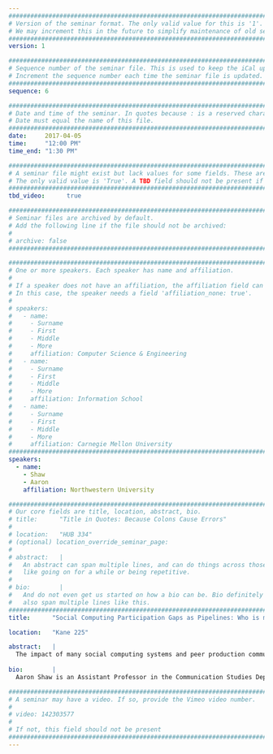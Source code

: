 ```yaml
---
################################################################################
# Version of the seminar format. The only valid value for this is '1'. 
# We may increment this in the future to simplify maintenance of old seminars.
################################################################################
version: 1

################################################################################
# Sequence number of the seminar file. This is used to keep the iCal up to date.
# Increment the sequence number each time the seminar file is updated.
################################################################################
sequence: 6

################################################################################
# Date and time of the seminar. In quotes because : is a reserved character.
# Date must equal the name of this file.
################################################################################
date:     2017-04-05
time:     "12:00 PM"
time_end: "1:30 PM"

################################################################################
# A seminar file might exist but lack values for some fields. These are 'TBD'. 
# The only valid value is 'True'. A TBD field should not be present if 'False'.
################################################################################
tbd_video:      true

################################################################################
# Seminar files are archived by default.
# Add the following line if the file should not be archived:
#
# archive: false
################################################################################

################################################################################
# One or more speakers. Each speaker has name and affiliation.
#
# If a speaker does not have an affiliation, the affiliation field can be removed.
# In this case, the speaker needs a field 'affiliation_none: true'.
#
# speakers:
#   - name: 
#     - Surname
#     - First
#     - Middle
#     - More
#     affiliation: Computer Science & Engineering 
#   - name: 
#     - Surname
#     - First
#     - Middle
#     - More
#     affiliation: Information School 
#   - name: 
#     - Surname
#     - First
#     - Middle
#     - More
#     affiliation: Carnegie Mellon University 
################################################################################
speakers:
  - name:
    - Shaw
    - Aaron
    affiliation: Northwestern University

################################################################################
# Our core fields are title, location, abstract, bio.
# title:      "Title in Quotes: Because Colons Cause Errors"
# 
# location:   "HUB 334"
# (optional) location_override_seminar_page:
#
# abstract:   |
#   An abstract can span multiple lines, and can do things across those lines,
#   like going on for a while or being repetitive.
# 
# bio:        |
#   And do not even get us started on how a bio can be. Bio definitely can
#   also span multiple lines like this.
################################################################################
title:      "Social Computing Participation Gaps as Pipelines: Who is missing from your community and why that matters"

location:   "Kane 225"

abstract:   |
  The impact of many social computing systems and peer production communities depends on their openness and the inclusion of many contributors. However, extreme participation gaps emerge on every platform and, in many cases, follow familiar patterns of social inequality, with less privileged individuals less likely to participate. These digital inequalities have huge negative impacts, so how should social computing designers and researchers respond? I argue that we have to deepen our understanding of the mechanisms of and barriers to participation. Data from recent survey research analyzing participation gaps on Wikipedia illustrates what this can look like. The gender gap among active Wikipedia editors has attracted widespread attention and inspired thoughtful initiatives to change the culture of the community and mobilize female contributors. However, it turns out that a number of factors including education, Internet use skills, as well as gender help explain who even engages in the behaviors or possesses the knowledge necessary to edit in the first place. Analyzing digital inequality as the product of a pipeline of participation reveals design opportunities and challenges with the potential for especially high impact. 
  
bio:        |
  Aaron Shaw is an Assistant Professor in the Communication Studies Department at Northwestern University, a Faculty Associate of the Berkman Klein Center for Internet and Society at Harvard University, and a co-founder of the Community Data Science Collective. At Northwestern, he is Director of the Media, Technology and Society Program as well as an affiliate of the Institute for Policy Research, the Buffett Institute, and the SONIC research group. Aaron studies the organization of collective action and collaboration online, with a focus on understanding peer production communities. His research has been supported by the National Science Foundation and Microsoft Research has received awards or honorable mentions from professional associations including the International Communication Association, the Association for Computing Machinery, the American Sociological Association, and the American Political Science Association.

################################################################################
# A seminar may have a video. If so, provide the Vimeo video number.
#
# video: 142303577
#
# If not, this field should not be present 
################################################################################
---
```

